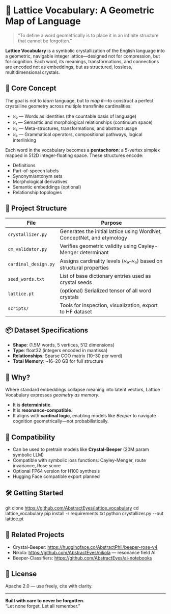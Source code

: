 # 🧠 Lattice Vocabulary: A Geometric Map of Language

> “To define a word geometrically is to place it in an infinite structure that cannot be forgotten.”

**Lattice Vocabulary** is a symbolic crystallization of the English language into a geometric, navigable integer lattice—designed not for compression, but for cognition. Each word, its meanings, transformations, and connections are encoded not as embeddings, but as structured, lossless, multidimensional crystals.

## 📐 Core Concept

The goal is not to *learn* language, but to *map it*—to construct a perfect crystalline geometry across multiple transfinite cardinalities:

- ℵ₀ — Words as identities (the countable basis of language)
- ℵ₁ — Semantic and morphological relationships (continuum space)
- ℵ₂ — Meta-structures, transformations, and abstract usage
- ℵ₃ — Grammatical operators, compositional pathways, logical interlinking

Each word in the vocabulary becomes a **pentachoron**: a 5-vertex simplex mapped in 512D integer-floating space. These structures encode:
- Definitions
- Part-of-speech labels
- Synonym/antonym sets
- Morphological derivatives
- Semantic embeddings (optional)
- Relationship topologies

## 🧱 Project Structure

| File | Purpose |
|------|---------|
| `crystallizer.py` | Generates the initial lattice using WordNet, ConceptNet, and etymology |
| `cm_validator.py` | Verifies geometric validity using Cayley-Menger determinant |
| `cardinal_design.py` | Assigns cardinality levels (ℵ₀–ℵ₃) based on structural properties |
| `seed_words.txt` | List of base dictionary entries used as crystal seeds |
| `lattice.pt` | (optional) Serialized tensor of all word crystals |
| `scripts/` | Tools for inspection, visualization, export to HF dataset |

## 📦 Dataset Specifications

- **Shape**: (1.5M words, 5 vertices, 512 dimensions)
- **Type**: float32 (integers encoded in mantissa)
- **Relationships**: Sparse COO matrix (10–30 per word)
- **Total Memory**: ~16–20 GB for full structure

## 🔭 Why?

Where standard embeddings collapse meaning into latent vectors, Lattice Vocabulary expresses *geometry as memory*.

- It is **deterministic**.
- It is **resonance-compatible**.
- It aligns with **cardinal logic**, enabling models like *Beeper* to navigate cognition geometrically—not probabilistically.

## 🧬 Compatibility

- Can be used to pretrain models like **Crystal-Beeper** (20M param symbolic LLM)
- Compatible with symbolic loss functions: Cayley-Menger, route invariance, Rose score
- Optional FP64 version for H100 synthesis
- Hugging Face compatible export planned

## 🛠️ Getting Started

git clone https://github.com/AbstractEyes/lattice_vocabulary
cd lattice_vocabulary
pip install -r requirements.txt
python crystallizer.py --out lattice.pt

## 💎 Related Projects

- Crystal-Beeper: https://huggingface.co/AbstractPhil/beeper-rose-v4
- Nikola: https://github.com/AbstractEyes/nikola — resonance field AI
- Beeper-Classifiers: https://github.com/AbstractEyes/ai-notebooks

## 📖 License

Apache 2.0 — use freely, cite with clarity.

---

**Built with care to never be forgotten.**  
“Let none forget. Let all remember.”